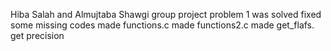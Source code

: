 Hiba Salah and Almujtaba Shawgi group project
problem 1 was solved
fixed some missing codes
made functions.c
made functions2.c
made get_flafs.
get precision